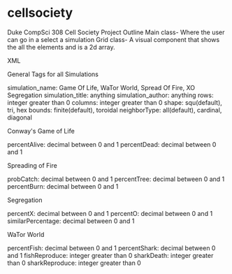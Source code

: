# cellsociety 

Duke CompSci 308 Cell Society Project
Outline
Main class- Where the user can go in a select a simulation
Grid class- A visual component that shows the all the elements and is a 2d array.


XML

General Tags for all Simulations

simulation_name: Game Of Life, WaTor World, Spread Of Fire, XO Segregation
simulation_title: anything
simulation_author: anything
rows: integer greater than 0
columns: integer greater than 0
shape: squ(default), tri, hex
bounds: finite(default), toroidal
neighborType: all(default), cardinal, diagonal


Conway's Game of Life

percentAlive: decimal between 0 and 1
percentDead: decimal between 0 and 1


Spreading of Fire

probCatch: decimal between 0 and 1
percentTree: decimal between 0 and 1
percentBurn: decimal between 0 and 1


Segregation

percentX: decimal between 0 and 1
percentO: decimal between 0 and 1
similarPercentage: decimal between 0 and 1


WaTor World

percentFish: decimal between 0 and 1
percentShark: decimal between 0 and 1
fishReproduce: integer greater than 0
sharkDeath: integer greater than 0
sharkReproduce: integer greater than 0